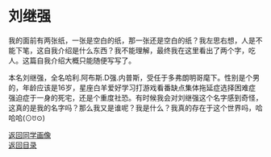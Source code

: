# 刘继强

我的面前有两张纸，一张是空白的纸，那一张还是空白的纸？我左思右想，人是不能下笔，这自我介绍是什么东西？我不能理解，最终我在这里看出了两个字，吃人。这篇自我介绍大概只能随便写写了。

本名刘继强，全名哈利.阿布斯.D强.内普斯，受任于多弗朗明哥麾下。性别是个男的，年龄应该是16岁，星座白羊爱好学习打游戏看番缺点集体拖延症选择困难症强迫症于一身的死宅，还是个重度社恐。有时候我会对刘继强这个名字感到奇怪，这真的是我的名字吗？那么我又是谁呢？我是什么？我真的存在于这个世界吗，哈哈哈(⊙ꇴ⊙)

[返回同学画像](/同学画像.html)  
[返回目录](/index.html)

